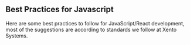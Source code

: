 ## Best Practices for Javascript
Here are some best practices to follow for JavaScript/React development, most of the suggestions are according to standards we follow at Xento Systems. 
